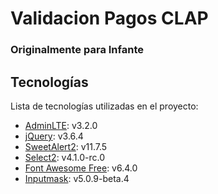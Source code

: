 # Validacion Pagos CLAP
### Originalmente para Infante
## Tecnologías
Lista de tecnologías utilizadas en el proyecto:
* [AdminLTE](https://adminlte.io/): v3.2.0 
* [jQuery](https://jquery.com/): v3.6.4
* [SweetAlert2](https://sweetalert2.github.io/): v11.7.5
* [Select2](https://select2.org/): v4.1.0-rc.0
* [Font Awesome Free](https://fontawesome.com): v6.4.0
* [Inputmask](https://github.com/RobinHerbots/Inputmask): v5.0.9-beta.4